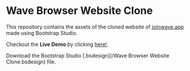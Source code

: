# Wave Browser Website Clone
This repository contains the assets of the cloned website of [joinwave.app](https://www.joinwave.app) made using Bootstrap Studio.

Checkout the **Live Demo** by clicking [here!](https://atharvadeolalikar.github.io/Wave-Browser-Website-Clone/).

Download the Bootstrap Studio [.bsdesign](/Wave Browser Website Clone.bsdesign) file.